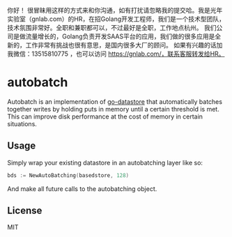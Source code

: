 你好！
很冒昧用这样的方式来和你沟通，如有打扰请忽略我的提交哈。我是光年实验室（gnlab.com）的HR，在招Golang开发工程师，我们是一个技术型团队，技术氛围非常好。全职和兼职都可以，不过最好是全职，工作地点杭州。
我们公司是做流量增长的，Golang负责开发SAAS平台的应用，我们做的很多应用是全新的，工作非常有挑战也很有意思，是国内很多大厂的顾问。
如果有兴趣的话加我微信：13515810775  ，也可以访问 https://gnlab.com/，联系客服转发给HR。
# autobatch

Autobatch is an implementation of
[go-datastore](https://github.com/ipfs/go-datastore) that automatically batches
together writes by holding puts in memory until a certain threshold is met.
This can improve disk performance at the cost of memory in certain situations.

## Usage

Simply wrap your existing datastore in an autobatching layer like so:

```go
bds := NewAutoBatching(basedstore, 128)
```

And make all future calls to the autobatching object.

## License
MIT
